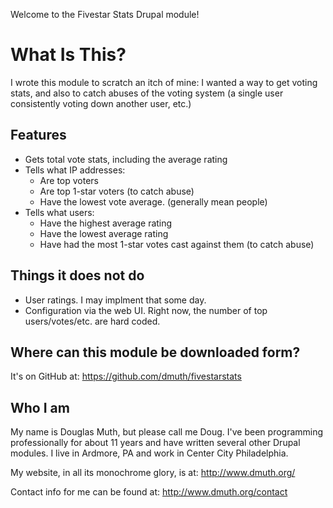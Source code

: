 
Welcome to the Fivestar Stats Drupal module!

What Is This?
=============

I wrote this module to scratch an itch of mine: I wanted a way to get voting
stats, and also to catch abuses of the voting system (a single user 
consistently voting down another user, etc.)

Features
--------

- Gets total vote stats, including the average rating
- Tells what IP addresses:
	- Are top voters
	- Are top 1-star voters (to catch abuse)
	- Have the lowest vote average. (generally mean people)
- Tells what users:
	- Have the highest average rating
	- Have the lowest average rating
	- Have had the most 1-star votes cast against them (to catch abuse)


Things it does not do
---------------------

- User ratings.  I may implment that some day.
- Configuration via the web UI.  Right now, the number of top users/votes/etc. 
are hard coded.


Where can this module be downloaded form?
-----------------------------------------

It's on GitHub at: https://github.com/dmuth/fivestarstats

Who I am
--------

My name is Douglas Muth, but please call me Doug.  I've been programming 
professionally for about 11 years and have written several other Drupal 
modules.  I live in Ardmore, PA and work in Center City Philadelphia.

My website, in all its monochrome glory, is at: http://www.dmuth.org/

Contact info for me can be found at: http://www.dmuth.org/contact

